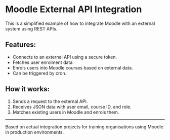 # Moodle External API Integration

This is a simplified example of how to integrate Moodle with an external system using REST APIs.

## Features:
- Connects to an external API using a secure token.
- Fetches user enrolment data.
- Enrols users into Moodle courses based on external data.
- Can be triggered by cron.

## How it works:
1. Sends a request to the external API.
2. Receives JSON data with user email, course ID, and role.
3. Matches existing users in Moodle and enrols them.

---

Based on actual integration projects for training organisations using Moodle in production environments.
